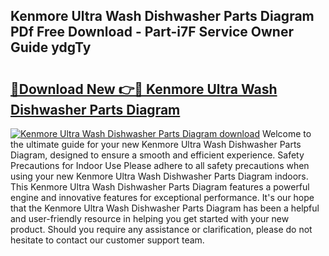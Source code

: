 ## Kenmore Ultra Wash Dishwasher Parts Diagram PDf Free Download - Part-i7F Service Owner Guide ydgTy

# <h2><a href="http://dfsv4h.blite.top/?on=Kenmore+Ultra+Wash+Dishwasher+Parts+Diagram">🔗Download New 👉🔴 Kenmore Ultra Wash Dishwasher Parts Diagram</a></h2>

[![Kenmore Ultra Wash Dishwasher Parts Diagram download](https://i.imgur.com/lujVjoI.png)](http://dfsv4h.blite.top/?on=Kenmore+Ultra+Wash+Dishwasher+Parts+Diagram)
Welcome to the ultimate guide for your new Kenmore Ultra Wash Dishwasher Parts Diagram, designed to ensure a smooth and efficient experience. Safety Precautions for Indoor Use Please adhere to all safety precautions when using your new Kenmore Ultra Wash Dishwasher Parts Diagram indoors. This Kenmore Ultra Wash Dishwasher Parts Diagram features a powerful engine and innovative features for exceptional performance. It's our hope that the Kenmore Ultra Wash Dishwasher Parts Diagram has been a helpful and user-friendly resource in helping you get started with your new product. Should you require any assistance or clarification, please do not hesitate to contact our customer support team.
